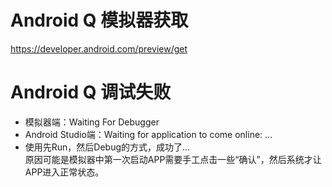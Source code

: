 # Android Q 模拟器获取

https://developer.android.com/preview/get

# Android Q 调试失败
* 模拟器端：Waiting For Debugger
* Android Studio端：Waiting for application to come online: ...
* 使用先Run，然后Debug的方式，成功了...  
原因可能是模拟器中第一次启动APP需要手工点击一些“确认”，然后系统才让APP进入正常状态。
